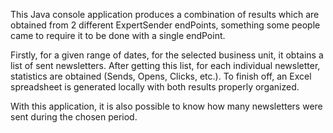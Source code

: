 This Java console application produces a combination of results which are obtained from 2 different ExpertSender endPoints, something some people came to require it to be done with a single endPoint.

Firstly, for a given range of dates, for the selected business unit, it obtains a list of sent newsletters. After getting this list, for each individual newsletter, statistics are obtained (Sends, Opens, Clicks, etc.). To finish off, an Excel spreadsheet is generated locally with both results properly organized. 

With this application, it is also possible to know how many newsletters were sent during the chosen period.
